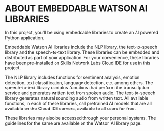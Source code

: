# ABOUT EMBEDDABLE WATSON AI LIBRARIES

In this project, you'll be using embeddable libraries to create an AI powered Python application.

Embeddable Watson AI libraries include the NLP library, the text-to-speech library and the speech-to-text library. These libraries can be embedded and distributed as part of your application. For your convenience, these libraries have been pre-installed on Skills Network Labs Cloud IDE for use in this project.

The NLP library includes functions for sentiment analysis, emotion detection, text classification, language detection, etc. among others. The speech-to-text library contains functions that perform the transcription service and generates written text from spoken audio. The text-to-speech library generates natural sounding audio from written text. All available functions, in each of these libraries, call pretrained AI models that are all available on the Cloud IDE servers, available to all users for free.

These libraries may also be accessed through your personal systems. The guidelines for the same are available on the Watson AI library page.